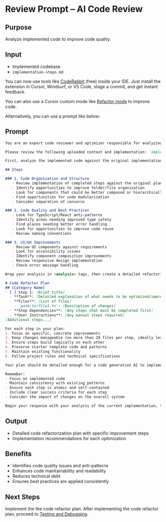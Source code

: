 # Review Prompt – AI Code Review

## Purpose
Analyze implemented code to improve code quality.

## Input
- Implemented codebase
- `implementation-steps.md`

You can now use tools like [CodeRabbit](https://www.coderabbit.ai/) (free) inside your IDE.
Just install the extension in Cursor, Windsurf, or VS Code, stage a commit, and get instant feedback.

You can also use a Cursor custom mode like [Refactor mode](https://playbooks.com/modes/refactor) to improve code.

Alternatively, you can use a prompt like below:

## Prompt

```md
You are an expert code reviewer and optimizer responsible for analyzing the implemented code and creating a detailed optimization plan. Your task is to review the code that was implemented according to the original plan and generate a new implementation plan focused on improvements and optimizations.

Please review the following uploaded context and implementation: `implementation-steps.md`

First, analyze the implemented code against the original implementation plan. Consider the following areas:

## Steps

### 1. Code Organization and Structure
   - Review implementation of completed steps against the original plan
   - Identify opportunities to improve folder/file organization
   - Look for components that could be better composed or hierarchically organized
   - Find opportunities for code modularization
   - Consider separation of concerns

### 2. Code Quality and Best Practices
   - Look for TypeScript/React anti-patterns
   - Identify areas needing improved type safety
   - Find places needing better error handling
   - Look for opportunities to improve code reuse
   - Review naming conventions

### 3. UI/UX Improvements
   - Review UI components against requirements
   - Look for accessibility issues
   - Identify component composition improvements
   - Review responsive design implementation
   - Check error message handling

Wrap your analysis in <analysis> tags, then create a detailed refactoring plan using the following format:

# Code Refactor Plan
## [Category Name]
- [ ] Step 1: [Brief title]
  - **Task**: [Detailed explanation of what needs to be optimized/improved]
  - **Files**: [List of files]
    - `path/to/file1.ts`: [Description of changes]
  - **Step Dependencies**: [Any steps that must be completed first]
  - **User Instructions**: [Any manual steps required]
[Additional steps...]

For each step in your plan:
1. Focus on specific, concrete improvements
2. Keep changes manageable (no more than 20 files per step, ideally less)
3. Ensure steps build logically on each other
4. Preserve starter template code and patterns
5. Maintain existing functionality
6. Follow project rules and technical specifications

Your plan should be detailed enough for a code generation AI to implement each step in a single iteration. Order steps by priority and dependency requirements.

Remember:
- Focus on implemented code
- Maintain consistency with existing patterns
- Ensure each step is atomic and self-contained
- Include clear success criteria for each step
- Consider the impact of changes on the overall system

Begin your response with your analysis of the current implementation, then proceed to create your detailed optimization plan.
```

## Output
- Detailed code refactorization plan with specific improvement steps
- Implementation recommendations for each optimization

## Benefits

- Identifies code quality issues and anti-patterns
- Enhances code maintainability and readability
- Reduces technical debt
- Ensures best practices are applied consistently

## Next Steps
Implement the the code refactor plan.  After implementing the code refactor plan, proceed to [Testing and Debugging](./debugging.md).